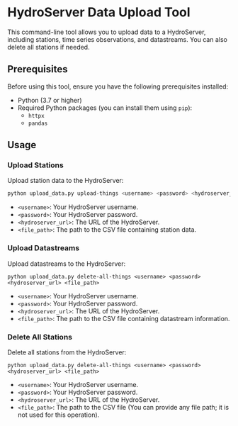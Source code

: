 
# HydroServer Data Upload Tool

This command-line tool allows you to upload data to a HydroServer, including stations, time series observations, and datastreams. You can also delete all stations if needed.

## Prerequisites

Before using this tool, ensure you have the following prerequisites installed:

- Python (3.7 or higher)
- Required Python packages (you can install them using `pip`):
  - `httpx`
  - `pandas`

## Usage

### Upload Stations

Upload station data to the HydroServer:

```bash
python upload_data.py upload-things <username> <password> <hydroserver_url> <file_path>
```

* `<username>`: Your HydroServer username.
* `<password>`: Your HydroServer password.
* `<hydroserver_url>`: The URL of the HydroServer.
* `<file_path>`: The path to the CSV file containing station data.


### Upload Datastreams

Upload datastreams to the HydroServer:

```
python upload_data.py delete-all-things <username> <password> <hydroserver_url> <file_path>

```

* `<username>`: Your HydroServer username.
* `<password>`: Your HydroServer password.
* `<hydroserver_url>`: The URL of the HydroServer.
* `<file_path>`: The path to the CSV file containing datastream information.


### Delete All Stations

Delete all stations from the HydroServer:

```
python upload_data.py delete-all-things <username> <password> <hydroserver_url> <file_path>
```

* `<username>`: Your HydroServer username.
* `<password>`: Your HydroServer password.
* `<hydroserver_url>`: The URL of the HydroServer.
* `<file_path>`: The path to the CSV file (You can provide any file path; it is not used for this operation).
